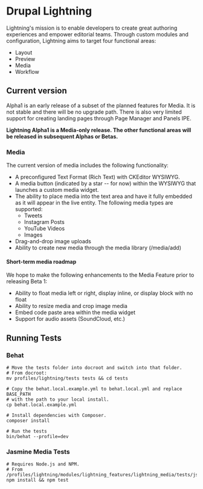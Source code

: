 # Drupal Lightning

Lightning's mission is to enable developers to create great authoring
experiences and empower editorial teams. Through custom modules and
configuration, Lightning aims to target four functional areas:

* Layout
* Preview
* Media
* Workflow

## Current version

Alpha1 is an early release of a subset of the planned features for Media. It is
not stable and there will be no upgrade path. There is also very limited support
for creating landing pages through Page Manager and Panels IPE.

**Lightning Alpha1 is a Media-only release. The other functional areas will be
released in subsequent Alphas or Betas.**

### Media

The current version of media includes the following functionality:

* A preconfigured Text Format (Rich Text) with CKEditor WYSIWYG.
* A media button (indicated by a star -- for now) within the WYSIWYG that
  launches a custom media widget.
* The ability to place media into the text area and have it fully embedded as it
  will appear in the live entity. The following media types are supported:
  * Tweets
  * Instagram Posts
  * YouTube Videos
  * Images
* Drag-and-drop image uploads
* Ability to create new media through the media library (/media/add)

#### Short-term media roadmap

We hope to make the following enhancements to the Media Feature prior to
releasing Beta 1:

* Ability to float media left or right, display inline, or display block with no
  float
* Ability to resize media and crop image media
* Embed code paste area within the media widget
* Support for audio assets (SoundCloud, etc.)

## Running Tests

### Behat

    # Move the tests folder into docroot and switch into that folder.
    # From docroot:
    mv profiles/lightning/tests tests && cd tests

    # Copy the behat.local.example.yml to behat.local.yml and replace BASE_PATH
    # with the path to your local install.
    cp behat.local.example.yml

    # Install dependencies with Composer.
    composer install

    # Run the tests
    bin/behat --profile=dev

### Jasmine Media Tests

    # Requires Node.js and NPM.
    # From /profiles/lightning/modules/lightning_features/lightning_media/tests/js;
    npm install && npm test

